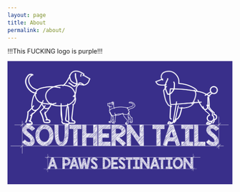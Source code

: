 ```yaml
---
layout: page
title: About
permalink: /about/
---
```


!!!This FUCKING logo is purple!!!


![Southern Paws Logo](/assets/logo_small.svg)
